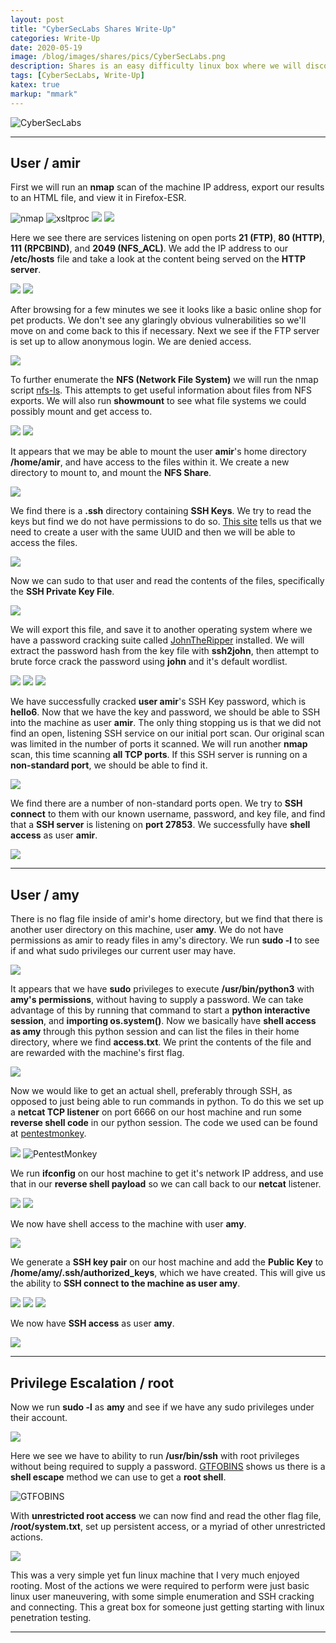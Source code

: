 ```yaml
---
layout: post
title: "CyberSecLabs Shares Write-Up"
categories: Write-Up
date: 2020-05-19
image: /blog/images/shares/pics/CyberSecLabs.png
description: Shares is an easy difficulty linux box where we will discover and mount a Network File System, export and crack SSH keys, leverage sudo privileges to run python as another user, and use a SSH shell escape method to obtain root access.
tags: [CyberSecLabs, Write-Up]
katex: true
markup: "mmark"
---
```


![CyberSecLabs](/blog/images/shares/pics/CyberSecLabs.png#center)

***

## User / amir

First we will run an **nmap** scan of the machine IP address, export our results to an HTML file, and view it in Firefox-ESR.

![nmap](/blog/images/shares/pics/amir/1.png)
![xsltproc](/blog/images/shares/pics/amir/2.png)
![](/blog/images/shares/pics/amir/3.png)
![](/blog/images/shares/pics/amir/4.png)

Here we see there are services listening on open ports **21 (FTP)**, **80 (HTTP)**, **111 (RPCBIND)**, and **2049 (NFS_ACL)**. We add the IP address to our **/etc/hosts** file and take a look at the content being served on the **HTTP server**.

![](/blog/images/shares/pics/amir/5.png)
![](/blog/images/shares/pics/amir/6.png)

After browsing for a few minutes we see it looks like a basic online shop for pet products. We don't see any glaringly obvious vulnerabilities so we'll move on and come back to this if necessary. Next we see if the FTP server is set up to allow anonymous login. We are denied access.

![](/blog/images/shares/pics/amir/7.png)

To further enumerate the **NFS (Network File System)** we will run the nmap script [nfs-ls](https://nmap.org/nsedoc/scripts/nfs-ls.html). This attempts to get useful information about files from NFS exports. We will also run **showmount** to see what file systems we could possibly mount and get access to.

![](/blog/images/shares/pics/amir/8.png)
![](/blog/images/shares/pics/amir/9.png)

It appears that we may be able to mount the user **amir**'s home directory **/home/amir**, and have access to the files within it. We create a new directory to mount to, and mount the **NFS Share**.

![](/blog/images/shares/pics/amir/10.png)

We find there is a **.ssh** directory containing **SSH Keys**. We try to read the keys but find we do not have permissions to do so. [This site](https://book.hacktricks.xyz/pentesting/nfs-service-pentesting#permissions) tells us that we need to create a user with the same UUID and then we will be able to access the files. 

![](/blog/images/shares/pics/amir/11.png)

Now we can sudo to that user and read the contents of the files, specifically the **SSH Private Key File**.

![](/blog/images/shares/pics/amir/12.png)

We will export this file, and save it to another operating system where we have a password cracking suite called [JohnTheRipper](https://github.com/magnumripper/JohnTheRipper) installed. We will extract the password hash from the key file with **ssh2john**, then attempt to brute force crack the password using **john** and it's default wordlist.

![](/blog/images/shares/pics/amir/13.png)
![](/blog/images/shares/pics/amir/13_a_ssh2john.png)
![](/blog/images/shares/pics/amir/13_b_john.png)

We have successfully cracked **user amir**'s SSH Key password, which is **hello6**. Now that we have the key and password, we should be able to SSH into the machine as user **amir**. The only thing stopping us is that we did not find an open, listening SSH service on our initial port scan. Our original scan was limited in the number of ports it scanned. We will run another **nmap** scan, this time scanning **all TCP ports**. If this SSH server is running on a **non-standard port**, we should be able to find it.

![](/blog/images/shares/pics/amir/14.png)

We find there are a number of non-standard ports open. We try to **SSH connect** to them with our known username, password, and key file, and find that a **SSH server** is listening on **port 27853**. We successfully have **shell access** as user **amir**.

![](/blog/images/shares/pics/amir/15.png)

***

## User / amy

There is no flag file inside of amir's home directory, but we find that there is another user directory on this machine, user **amy**. We do not have permissions as amir to ready files in amy's directory. We run **sudo -l** to see if and what sudo privileges our current user may have.

![](/blog/images/shares/pics/amy/1.png)

It appears that we have **sudo** privileges to execute **/usr/bin/python3** with **amy's permissions**, without having to supply a password. We can take advantage of this by running that command to start a **python interactive session**, and **importing os.system()**. Now we basically have **shell access as amy** through this python session and can list the files in their home directory, where we find **access.txt**. We print the contents of the file and are rewarded with the machine's first flag.

![](/blog/images/shares/pics/amy/2.png)

Now we would like to get an actual shell, preferably through SSH, as opposed to just being able to run commands in python. To do this we set up a **netcat TCP listener** on port 6666 on our host machine and run some **reverse shell code** in our python session. The code we used can be found at [pentestmonkey](http://pentestmonkey.net/cheat-sheet/shells/reverse-shell-cheat-sheet).

![](/blog/images/shares/pics/amy/3.png)
![PentestMonkey](/blog/images/shares/pics/amy/4.png)

We run **ifconfig** on our host machine to get it's network IP address, and use that in our **reverse shell payload** so we can call back to our **netcat** listener.

![](/blog/images/shares/pics/amy/5.png)
![](/blog/images/shares/pics/amy/6.png)

We now have shell access to the machine with user **amy**.

![](/blog/images/shares/pics/amy/7.png)

We generate a **SSH key pair** on our host machine and add the **Public Key** to **/home/amy/.ssh/authorized_keys**, which we have created. This will give us the ability to **SSH connect to the machine as user amy**.

![](/blog/images/shares/pics/amy/8.png)
![](/blog/images/shares/pics/amy/9.png)
![](/blog/images/shares/pics/amy/10.png)

We now have **SSH access** as user **amy**.

![](/blog/images/shares/pics/amy/11.png)

***

## Privilege Escalation / root

Now we run **sudo -l** as **amy** and see if we have any sudo privileges under their account.

![](/blog/images/shares/pics/root/1.png)

Here we see we have to ability to run **/usr/bin/ssh** with root privileges without being required to supply a password. [GTFOBINS](https://gtfobins.github.io/gtfobins/ssh/) shows us there is a  **shell escape** method we can use to get a **root shell**.

![GTFOBINS](/blog/images/shares/pics/root/2.png)

With **unrestricted root access** we can now find and read the other flag file, **/root/system.txt**, set up persistent access, or a myriad of other unrestricted actions.

![](/blog/images/shares/pics/root/3.png)

This was a very simple yet fun linux machine that I very much enjoyed rooting. Most of the actions we were required to perform were just basic linux user maneuvering, with some simple enumeration and SSH cracking and connecting. This a great box for someone just getting starting with linux penetration testing.

***
